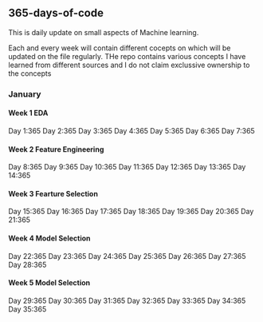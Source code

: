 ## 365-days-of-code
This is daily update on small aspects of Machine learning.

Each and every week will contain different cocepts on which will be updated on the file regularly. 
THe repo contains various concepts I have learned from different sources and I do not claim exclussive ownership to the concepts
### January
#### Week 1 EDA
Day 1:365
Day 2:365
Day 3:365
Day 4:365
Day 5:365
Day 6:365
Day 7:365

#### Week 2 Feature Engineering
Day 8:365
Day 9:365
Day 10:365
Day 11:365
Day 12:365
Day 13:365
Day 14:365

#### Week 3 Fearture Selection
Day 15:365
Day 16:365
Day 17:365
Day 18:365
Day 19:365
Day 20:365
Day 21:365

#### Week 4 Model Selection
Day 22:365
Day 23:365
Day 24:365
Day 25:365
Day 26:365
Day 27:365
Day 28:365

#### Week 5 Model Selection
Day 29:365
Day 30:365
Day 31:365
Day 32:365
Day 33:365
Day 34:365
Day 35:365
